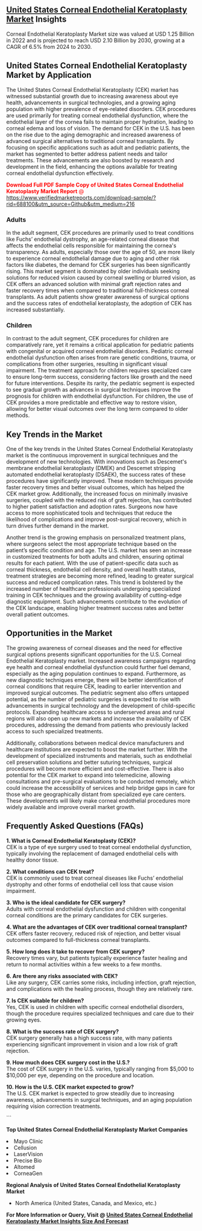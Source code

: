 <h2><a href="https://www.verifiedmarketreports.com/download-sample/?rid=688100&amp;utm_source=Github&amp;utm_medium=216" target="_blank">United States Corneal Endothelial Keratoplasty Market</a> Insights</h2><p>Corneal Endothelial Keratoplasty Market size was valued at USD 1.25 Billion in 2022 and is projected to reach USD 2.10 Billion by 2030, growing at a CAGR of 6.5% from 2024 to 2030.</p><p><h2>United States Corneal Endothelial Keratoplasty Market by Application</h2><p>The United States Corneal Endothelial Keratoplasty (CEK) market has witnessed substantial growth due to increasing awareness about eye health, advancements in surgical technologies, and a growing aging population with higher prevalence of eye-related disorders. CEK procedures are used primarily for treating corneal endothelial dysfunction, where the endothelial layer of the cornea fails to maintain proper hydration, leading to corneal edema and loss of vision. The demand for CEK in the U.S. has been on the rise due to the aging demographic and increased awareness of advanced surgical alternatives to traditional corneal transplants. By focusing on specific applications such as adult and pediatric patients, the market has segmented to better address patient needs and tailor treatments. These advancements are also boosted by research and development in the field, enhancing the options available for treating corneal endothelial dysfunction effectively.<p><span class=""><span style="color: #ff0000;"><strong>Download Full PDF Sample Copy of United States Corneal Endothelial Keratoplasty Market Report</strong> @ </span><a href="https://www.verifiedmarketreports.com/download-sample/?rid=688100&amp;utm_source=Github&amp;utm_medium=216" target="_blank">https://www.verifiedmarketreports.com/download-sample/?rid=688100&amp;utm_source=Github&amp;utm_medium=216</a></span></p></p><h3>Adults</h3><p>In the adult segment, CEK procedures are primarily used to treat conditions like Fuchs’ endothelial dystrophy, an age-related corneal disease that affects the endothelial cells responsible for maintaining the cornea's transparency. As adults, especially those over the age of 50, are more likely to experience corneal endothelial damage due to aging and other risk factors like diabetes, the demand for CEK surgeries has been significantly rising. This market segment is dominated by older individuals seeking solutions for reduced vision caused by corneal swelling or blurred vision, as CEK offers an advanced solution with minimal graft rejection rates and faster recovery times when compared to traditional full-thickness corneal transplants. As adult patients show greater awareness of surgical options and the success rates of endothelial keratoplasty, the adoption of CEK has increased substantially.<h3>Children</h3><p>In contrast to the adult segment, CEK procedures for children are comparatively rare, yet it remains a critical application for pediatric patients with congenital or acquired corneal endothelial disorders. Pediatric corneal endothelial dysfunction often arises from rare genetic conditions, trauma, or complications from other surgeries, resulting in significant visual impairment. The treatment approach for children requires specialized care to ensure long-term success, considering factors like growth and the need for future interventions. Despite its rarity, the pediatric segment is expected to see gradual growth as advances in surgical techniques improve the prognosis for children with endothelial dysfunction. For children, the use of CEK provides a more predictable and effective way to restore vision, allowing for better visual outcomes over the long term compared to older methods.<h2>Key Trends in the Market</h2><p>One of the key trends in the United States Corneal Endothelial Keratoplasty market is the continuous improvement in surgical techniques and the development of new technologies. With innovations such as Descemet's membrane endothelial keratoplasty (DMEK) and Descemet stripping automated endothelial keratoplasty (DSAEK), the success rates of these procedures have significantly improved. These modern techniques provide faster recovery times and better visual outcomes, which has helped the CEK market grow. Additionally, the increased focus on minimally invasive surgeries, coupled with the reduced risk of graft rejection, has contributed to higher patient satisfaction and adoption rates. Surgeons now have access to more sophisticated tools and techniques that reduce the likelihood of complications and improve post-surgical recovery, which in turn drives further demand in the market.<p>Another trend is the growing emphasis on personalized treatment plans, where surgeons select the most appropriate technique based on the patient’s specific condition and age. The U.S. market has seen an increase in customized treatments for both adults and children, ensuring optimal results for each patient. With the use of patient-specific data such as corneal thickness, endothelial cell density, and overall health status, treatment strategies are becoming more refined, leading to greater surgical success and reduced complication rates. This trend is bolstered by the increased number of healthcare professionals undergoing specialized training in CEK techniques and the growing availability of cutting-edge diagnostic equipment. Such advancements contribute to the evolution of the CEK landscape, enabling higher treatment success rates and better overall patient outcomes.<h2>Opportunities in the Market</h2><p>The growing awareness of corneal diseases and the need for effective surgical options presents significant opportunities for the U.S. Corneal Endothelial Keratoplasty market. Increased awareness campaigns regarding eye health and corneal endothelial dysfunction could further fuel demand, especially as the aging population continues to expand. Furthermore, as new diagnostic techniques emerge, there will be better identification of corneal conditions that require CEK, leading to earlier intervention and improved surgical outcomes. The pediatric segment also offers untapped potential, as the number of pediatric surgeries is expected to rise with advancements in surgical technology and the development of child-specific protocols. Expanding healthcare access to underserved areas and rural regions will also open up new markets and increase the availability of CEK procedures, addressing the demand from patients who previously lacked access to such specialized treatments.<p>Additionally, collaborations between medical device manufacturers and healthcare institutions are expected to boost the market further. With the development of specialized instruments and materials, such as endothelial cell preservation solutions and better suturing techniques, surgical procedures will become more efficient and cost-effective. There is also potential for the CEK market to expand into telemedicine, allowing consultations and pre-surgical evaluations to be conducted remotely, which could increase the accessibility of services and help bridge gaps in care for those who are geographically distant from specialized eye care centers. These developments will likely make corneal endothelial procedures more widely available and improve overall market growth.<h2>Frequently Asked Questions (FAQs)</h2><p><b>1. What is Corneal Endothelial Keratoplasty (CEK)?</b><br>CEK is a type of eye surgery used to treat corneal endothelial dysfunction, typically involving the replacement of damaged endothelial cells with healthy donor tissue.</p><p><b>2. What conditions can CEK treat?</b><br>CEK is commonly used to treat corneal diseases like Fuchs’ endothelial dystrophy and other forms of endothelial cell loss that cause vision impairment.</p><p><b>3. Who is the ideal candidate for CEK surgery?</b><br>Adults with corneal endothelial dysfunction and children with congenital corneal conditions are the primary candidates for CEK surgeries.</p><p><b>4. What are the advantages of CEK over traditional corneal transplant?</b><br>CEK offers faster recovery, reduced risk of rejection, and better visual outcomes compared to full-thickness corneal transplants.</p><p><b>5. How long does it take to recover from CEK surgery?</b><br>Recovery times vary, but patients typically experience faster healing and return to normal activities within a few weeks to a few months.</p><p><b>6. Are there any risks associated with CEK?</b><br>Like any surgery, CEK carries some risks, including infection, graft rejection, and complications with the healing process, though they are relatively rare.</p><p><b>7. Is CEK suitable for children?</b><br>Yes, CEK is used in children with specific corneal endothelial disorders, though the procedure requires specialized techniques and care due to their growing eyes.</p><p><b>8. What is the success rate of CEK surgery?</b><br>CEK surgery generally has a high success rate, with many patients experiencing significant improvement in vision and a low risk of graft rejection.</p><p><b>9. How much does CEK surgery cost in the U.S.?</b><br>The cost of CEK surgery in the U.S. varies, typically ranging from $5,000 to $10,000 per eye, depending on the procedure and location.</p><p><b>10. How is the U.S. CEK market expected to grow?</b><br>The U.S. CEK market is expected to grow steadily due to increasing awareness, advancements in surgical techniques, and an aging population requiring vision correction treatments.</p>```</p><p><strong>Top United States Corneal Endothelial Keratoplasty Market Companies</strong></p><div data-test-id=""><p><li>Mayo Clinic</li><li> Cellusion</li><li> LaserVision</li><li> Precise Bio</li><li> Altomed</li><li> CorneaGen</li></p><div><strong>Regional Analysis of&nbsp;United States Corneal Endothelial Keratoplasty Market</strong></div><ul><li dir="ltr"><p dir="ltr">North America&nbsp;(United States, Canada, and Mexico, etc.)</p></li></ul><p><strong>For More Information or Query, Visit @&nbsp;</strong><strong><a href="https://www.verifiedmarketreports.com/product/corneal-endothelial-keratoplasty-market/?utm_source=Github&amp;utm_medium=216" target="_blank">United States Corneal Endothelial Keratoplasty Market Insights Size And Forecast</a></strong></p></div>
